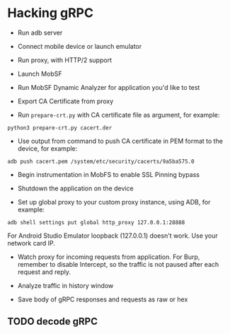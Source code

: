 # Hacking gRPC

* Run adb server

* Connect mobile device or launch emulator

* Run proxy, with HTTP/2 support

* Launch MobSF

* Run MobSF Dynamic Analyzer for application you'd like to test

* Export CA Certificate from proxy

* Run `prepare-crt.py` with CA certificate file as argument, for example:

```
python3 prepare-crt.py cacert.der
```

* Use output from command to push CA certificate in PEM format to the device, for example:

```
adb push cacert.pem /system/etc/security/cacerts/9a5ba575.0
```

* Begin instrumentation in MobFS to enable SSL Pinning bypass

* Shutdown the application on the device

* Set up global proxy to your custom proxy instance, using ADB, for example:

```
adb shell settings put global http_proxy 127.0.0.1:28888
```

For Android Studio Emulator loopback (127.0.0.1) doesn't work. Use your network card IP.

* Watch proxy for incoming requests from application. For Burp, remember to disable Intercept, so the traffic is not paused after each request and reply.

* Analyze traffic in history window

* Save body of gRPC responses and requests as raw or hex

## TODO decode gRPC
